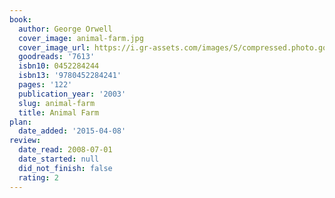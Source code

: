 ```yaml
---
book:
  author: George Orwell
  cover_image: animal-farm.jpg
  cover_image_url: https://i.gr-assets.com/images/S/compressed.photo.goodreads.com/books/1424037542l/7613._SX98_.jpg
  goodreads: '7613'
  isbn10: 0452284244
  isbn13: '9780452284241'
  pages: '122'
  publication_year: '2003'
  slug: animal-farm
  title: Animal Farm
plan:
  date_added: '2015-04-08'
review:
  date_read: 2008-07-01
  date_started: null
  did_not_finish: false
  rating: 2
---
```

